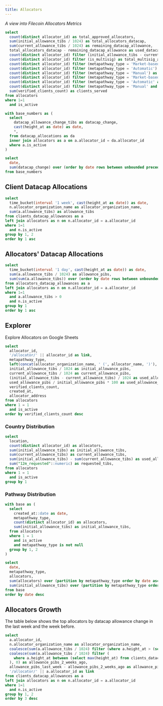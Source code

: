 ```yaml
---
title: Allocators
---
```


_A view into Filecoin Allocators Metrics_

```sql allocators_stats
select
  count(distinct allocator_id) as total_approved_allocators,
  sum(initial_allowance_tibs / 1024) as total_allocators_datacap,
  sum(current_allowance_tibs / 1024) as remaining_datacap_allowance,
  total_allocators_datacap - remaining_datacap_allowance as used_datacap_allowance,
  count(distinct allocator_id) filter (initial_allowance_tibs - current_allowance_tibs > 2) as total_active_allocators,
  count(distinct allocator_id) filter (is_multisig) as total_multisig_allocators,
  count(distinct allocator_id) filter (metapathway_type = 'Market-based') as market_based_allocators,
  count(distinct allocator_id) filter (metapathway_type = 'Automatic') as automatic_allocators,
  count(distinct allocator_id) filter (metapathway_type = 'Manual') as manual_allocators,
  count(distinct allocator_id) filter (metapathway_type = 'Market-based' and initial_allowance_tibs - current_allowance_tibs > 2) as active_market_based_allocators,
  count(distinct allocator_id) filter (metapathway_type = 'Automatic' and initial_allowance_tibs - current_allowance_tibs > 2) as active_automatic_allocators,
  count(distinct allocator_id) filter (metapathway_type = 'Manual' and initial_allowance_tibs - current_allowance_tibs > 2) as active_manual_allocators,
  sum(verified_clients_count) as clients_served
from allocators
where 1=1
  and is_active
```

<Grid cols=3>

<BigValue
  data={allocators_stats}
  value=total_allocators_datacap
  fmt='#,##0 Pi\B\s'
/>

<BigValue
  data={allocators_stats}
  value=remaining_datacap_allowance
  fmt='#,##0 Pi\B\s'
/>

<BigValue
  data={allocators_stats}
  value=used_datacap_allowance
  fmt='#,##0 Pi\B\s'
/>

<BigValue
  data={allocators_stats}
  value=total_approved_allocators
/>

<BigValue
  data={allocators_stats}
  value=total_active_allocators
/>

<BigValue
  data={allocators_stats}
  value=clients_served
/>

<BigValue
  data={allocators_stats}
  value=manual_allocators
/>

<BigValue
  data={allocators_stats}
  value=market_based_allocators
/>

<BigValue
  data={allocators_stats}
  value=automatic_allocators
/>

<BigValue
  data={allocators_stats}
  value=active_manual_allocators
/>

<BigValue
  data={allocators_stats}
  value=active_market_based_allocators
/>

<BigValue
  data={allocators_stats}
  value=active_automatic_allocators
/>

</Grid>

```sql datacap_evolution
with base_numbers as (
  select
    datacap_allowance_change_tibs as datacap_change,
    cast(height_at as date) as date,
    *,
  from datacap_allocations as da
  inner join allocators as a on a.allocator_id = da.allocator_id
  where a.is_active
)

select
  date,
  sum(datacap_change) over (order by date rows between unbounded preceding and current row) as remaining_datacap_tibs
from base_numbers
```

<AreaChart
  data={datacap_evolution}
  x=date
  y=remaining_datacap_tibs
  handleMissing=connect
  emptySet=pass
  title="Allocated Unused Datacap"
  lineColor="#0e79fe"
  fillColor="#0e79fe"
  yAxisTitle="Allocated Unused Datacap (TiBs)"
/>

## Client Datacap Allocations

```sql allocations
select
  time_bucket(interval '1 week', cast(height_at as date)) as date,
  n.allocator_organization_name as allocator_organization_name,
  sum(a.allowance_tibs) as allowance_tibs
from clients_datacap_allowances as a
left join allocators as n on n.allocator_id = a.allocator_id
where 1=1
  and n.is_active
group by 1, 2
order by 1 asc
```

<BarChart
  data={allocations}
  x=date
  y=allowance_tibs
  series=allocator_organization_name
  emptySet=pass
/>

## Allocators' Datacap Allocations

```sql allocators_allowances
select
  time_bucket(interval '1 day', cast(height_at as date)) as date,
  sum(a.allowance_tibs / 1024) as allowance_pibs,
  sum(sum(a.allowance_tibs)) over (order by date rows between unbounded preceding and current row) / 1024 as cumulative_allowance_pibs
from allocators_datacap_allowances as a
left join allocators as n on n.allocator_id = a.allocator_id
where 1=1
  and a.allowance_tibs > 0
  and n.is_active
group by 1
order by 1 asc
```

<LineChart
  data={allocators_allowances}
  x=date
  y=cumulative_allowance_pibs
  y2=allowance_pibs
  y2SeriesType=bar
  emptySet=pass
/>

## Explorer

<BigLink href='https://docs.google.com/spreadsheets/d/1uixeylC3pTeOkKh0L2fGsd7YKuyaA6Hse_fhWrm1BIA'>
  Explore Allocators on Google Sheets
</BigLink>

```sql active_allocators
select
  allocator_id,
  '/allocator/' || allocator_id as link,
  metapathway_type,
  left(concat(allocator_organization_name, ' (', allocator_name, ')'), 60) as allocator,
  initial_allowance_tibs / 1024 as initial_allowance_pibs,
  current_allowance_tibs / 1024 as current_allowance_pibs,
  (initial_allowance_tibs - current_allowance_tibs) / 1024 as used_allowance_pibs,
  used_allowance_pibs / initial_allowance_pibs * 100 as used_allowance_percent,
  verified_clients_count,
  created_at,
  allocator_address
from allocators
where 1 = 1
  and is_active
order by verified_clients_count desc
```

<DataTable
  data={active_allocators}
  link=link
  search=true
  rows=20
  rowShading=true
  rowLines=false
  downloadable=true
/>

### Country Distribution

```sql country_distribution
select
  location,
  count(distinct allocator_id) as allocators,
  sum(initial_allowance_tibs) as initial_allowance_tibs,
  sum(current_allowance_tibs) as current_allowance_tibs,
  sum(initial_allowance_tibs) - sum(current_allowance_tibs) as used_allowance_tibs,
  sum("12m_requested"::numeric) as requested_tibs,
from allocators
where 1 = 1
  and is_active
group by 1
```

<Grid cols=2>

<BarChart
  data={country_distribution}
  x=location
  y=allocators
  connectGroup=country
  labels=true
  title="Allocators by Country"
/>

<BarChart
  data={country_distribution}
  x=location
  y=current_allowance_tibs
  connectGroup=country
  labels=true
  title="Current Allowance by Country"
/>

<BarChart
  data={country_distribution}
  x=location
  y=requested_tibs
  connectGroup=country
  labels=true
  title="Requested Data by Country"
/>

<BarChart
  data={country_distribution}
  x=location
  y=used_allowance_tibs
  connectGroup=country
  labels=true
  title="Used Allowance by Country"
/>

</Grid>

### Pathway Distribution

```sql pathway_distribution
with base as (
  select
    created_at::date as date,
    metapathway_type,
    count(distinct allocator_id) as allocators,
    sum(initial_allowance_tibs) as initial_allowance_tibs,
  from allocators
  where 1 = 1
    and is_active
    and metapathway_type is not null
  group by 1, 2
)

select
  date,
  metapathway_type,
  allocators,
  sum(allocators) over (partition by metapathway_type order by date asc rows between unbounded preceding and current row) as total_allocators,
  sum(initial_allowance_tibs) over (partition by metapathway_type order by date asc rows between unbounded preceding and current row) as total_initial_allowance_tibs,
from base
order by date desc
```

<Grid cols=2>

<BarChart
  data={pathway_distribution}
  x=date
  y=allocators
  series=metapathway_type
  emptySet=pass
  title="New Allocators by Pathway"
/>

<AreaChart
  data={pathway_distribution}
  x=date
  y=total_initial_allowance_tibs
  series=metapathway_type
  emptySet=pass
  title="Total Initial Allowance by Pathway"
/>

</Grid>

## Allocators Growth

The table below shows the top allocators by datacap allowance change in the last week and the week before.

```sql top_allocators
select
  a.allocator_id,
  n.allocator_organization_name as allocator_organization_name,
  coalesce(sum(a.allowance_tibs / 1024) filter (where a.height_at > (select max(height_at) from clients_datacap_allowances) - interval '1 week'), 0) as allowance_pibs_last_week,
  coalesce(sum(a.allowance_tibs / 1024) filter (
    where a.height_at between (select max(height_at) from clients_datacap_allowances) - interval '2 weeks' and (select max(height_at) from clients_datacap_allowances) - interval '1 week'
  ), 0) as allowance_pibs_2_weeks_ago,
  allowance_pibs_last_week - allowance_pibs_2_weeks_ago as allowance_pibs_weekly_change,
  '/allocator/' || a.allocator_id as link
from clients_datacap_allowances as a
left join allocators as n on n.allocator_id = a.allocator_id
where 1=1
  and n.is_active
group by 1, 2
order by 3 desc
```

<DataTable
  data={top_allocators}
  link=link
/>
